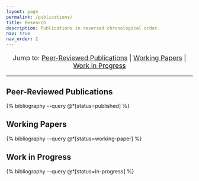 ```yaml
---
layout: page
permalink: /publications/
title: Research
description: Publications in reversed chronological order.
nav: true
nav_order: 2
---
```


<!-- _pages/publications.md -->

<!-- =================================================================== -->
<!--                        "JUMP TO" LINKS                              -->
<!-- =================================================================== -->
<p style="text-align: center; font-size: 1.1rem;">
  Jump to: 
  <a href="#peer-reviewed">Peer-Reviewed Publications</a> |
  <a href="#working-papers">Working Papers</a> |
  <a href="#work-in-progress">Work in Progress</a>
</p>
<hr> 
<!-- The <hr> adds a nice horizontal line for visual separation -->


<div class="publications">

  <!-- =================================================================== -->
  <!--                      PUBLISHED PAPERS SECTION                       -->
  <!-- =================================================================== -->
  <!-- Add the id="peer-reviewed" here -->
  <h2 id="peer-reviewed" class="mt-4">Peer-Reviewed Publications</h2>
  {% bibliography --query @*[status=published] %}


  <!-- =================================================================== -->
  <!--                        WORKING PAPERS SECTION                       -->
  <!-- =================================================================== -->
  <!-- Add the id="working-papers" here -->
  <h2 id="working-papers" class="mt-5">Working Papers</h2>
  {% bibliography --query @*[status=working-paper] %}


  <!-- =================================================================== -->
  <!--                      WORK IN PROGRESS SECTION                       -->
  <!-- =================================================================== -->
  <!-- Add the id="work-in-progress" here -->
  <h2 id="work-in-progress" class="mt-5">Work in Progress</h2>
  {% bibliography --query @*[status=in-progress] %}

</div>